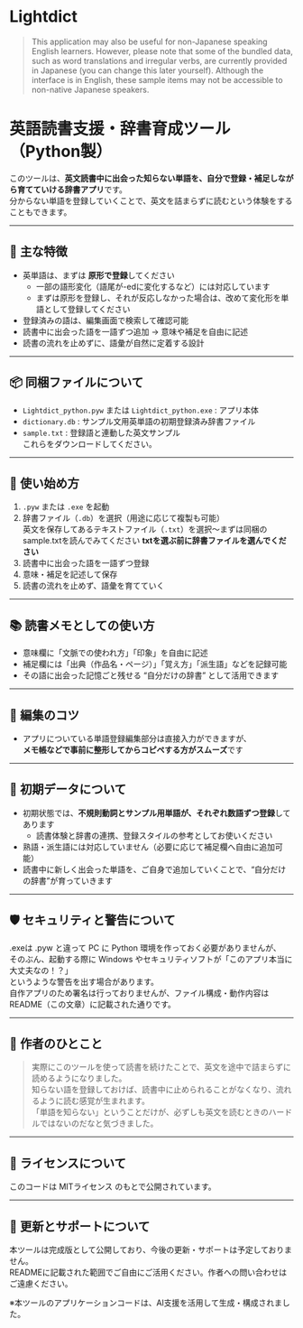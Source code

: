 # Lightdict
<!-- Message to non-Japanese readers -->
>This application may also be useful for non-Japanese speaking English learners.
>However, please note that some of the bundled data, such as word translations and irregular verbs, are currently provided in Japanese (you can change this later yourself). 
>Although the interface is in English, these sample items may not be accessible to non-native Japanese speakers.

# 英語読書支援・辞書育成ツール（Python製）

このツールは、**英文読書中に出会った知らない単語を、自分で登録・補足しながら育てていける辞書アプリ**です。  
分からない単語を登録していくことで、英文を詰まらずに読むという体験をすることもできます。

---

## 🧠 主な特徴

- 英単語は、まずは **原形で登録**してください  
  - 一部の語形変化（語尾が-edに変化するなど）には対応しています  
  - まずは原形を登録し、それが反応しなかった場合は、改めて変化形を単語として登録してください  
- 登録済みの語は、編集画面で検索して確認可能  
- 読書中に出会った語を一語ずつ追加 → 意味や補足を自由に記述  
- 読書の流れを止めずに、語彙が自然に定着する設計

---

## 📦 同梱ファイルについて

- `Lightdict_python.pyw` または `Lightdict_python.exe` : アプリ本体  
- `dictionary.db` : サンプル文用英単語の初期登録済み辞書ファイル  
- `sample.txt` : 登録語と連動した英文サンプル  
これらをダウンロードしてください。

---

## 📘 使い始め方

1. `.pyw` または `.exe` を起動  
2. 辞書ファイル（`.db`）を選択（用途に応じて複製も可能）  
   英文を保存してあるテキストファイル（`.txt`）を選択～まずは同梱のsample.txtを読んでみてください 
   **txtを選ぶ前に辞書ファイルを選んでください**  
3. 読書中に出会った語を一語ずつ登録  
4. 意味・補足を記述して保存  
5. 読書の流れを止めず、語彙を育てていく

---

## 📚 読書メモとしての使い方

- 意味欄に「文脈での使われ方」「印象」を自由に記述  
- 補足欄には「出典（作品名・ページ）」「覚え方」「派生語」などを記録可能  
- その語に出会った記憶ごと残せる “自分だけの辞書” として活用できます

---

## 📝 編集のコツ

- アプリについている単語登録編集部分は直接入力ができますが、  
  **メモ帳などで事前に整形してからコピペする方がスムーズ**です  

---

## 📂 初期データについて

- 初期状態では、**不規則動詞とサンプル用単語が、それぞれ数語ずつ登録**してあります  
  - 読書体験と辞書の連携、登録スタイルの参考としてお使いください  
- 熟語・派生語には対応していません（必要に応じて補足欄へ自由に追加可能）  
- 読書中に新しく出会った単語を、ご自身で追加していくことで、“自分だけの辞書”が育っていきます

---

## 🛡️ セキュリティと警告について

.exeは .pyw と違って PC に Python 環境を作っておく必要がありませんが、  
そのぶん、起動する際に Windows やセキュリティソフトが「このアプリ本当に大丈夫なの！？」  
というような警告を出す場合があります。  
自作アプリのため署名は行っておりませんが、ファイル構成・動作内容は README（この文章）に記載された通りです。

---

## 🌱 作者のひとこと

> 実際にこのツールを使って読書を続けたことで、英文を途中で詰まらずに読めるようになりました。  
> 知らない語を登録しておけば、読書中に止められることがなくなり、流れるように読む感覚が生まれます。  
> 「単語を知らない」ということだけが、必ずしも英文を読むときのハードルではないのだなと気づきました。

---

## 🧾 ライセンスについて

このコードは MITライセンス のもとで公開されています。

---

## 📵 更新とサポートについて

本ツールは完成版として公開しており、今後の更新・サポートは予定しておりません。  
READMEに記載された範囲でご自由にご活用ください。作者への問い合わせはご遠慮ください。

※本ツールのアプリケーションコードは、AI支援を活用して生成・構成されました。
